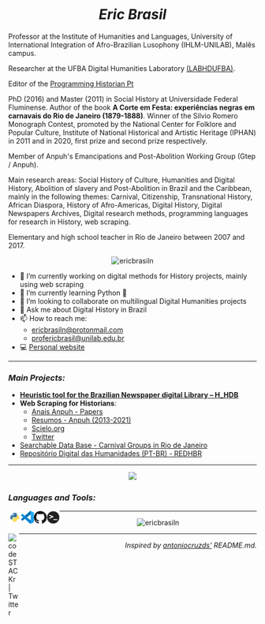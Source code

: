 # <h1 align="center"> *Eric Brasil*</h1>

Professor at the Institute of Humanities and Languages, University of International Integration of Afro-Brazilian Lusophony (IHLM-UNILAB), Malês campus. 

Researcher at the UFBA Digital Humanities Laboratory [(LABHDUFBA)](http://www.labhd.ufba.br).

Editor of the [Programming Historian Pt](https://programminghistorian.org/pt/)

PhD (2016) and Master (2011) in Social History at Universidade Federal Fluminense. Author of the book **A Corte em Festa: experiências negras em carnavais do Rio de Janeiro (1879-1888)**. Winner of the Silvio Romero Monograph Contest, promoted by the National Center for Folklore and Popular Culture, Institute of National Historical and Artistic Heritage (IPHAN) in 2011 and in 2020, first prize and second prize respectively.

Member of Anpuh's Emancipations and Post-Abolition Working Group (Gtep / Anpuh).

Main research areas: Social History of Culture, Humanities and Digital History, Abolition of slavery and Post-Abolition in Brazil and the Caribbean, mainly in the following themes: Carnival, Citizenship, Transnational History, African Diaspora, History of Afro-Americas, Digital History, Digital Newspapers Archives, Digital research methods, programming languages for research in History, web scraping.

Elementary and high school teacher in Rio de Janeiro between 2007 and 2017.

<p align="center"> <img src="https://komarev.com/ghpvc/?username=ericbrasiln" alt="ericbrasiln" /> </p>

- 🔭 I’m currently working on digital methods for History projects, mainly using web scraping 
- 👾 I’m currently learning Python 🐍
- 👯 I’m looking to collaborate on multilingual Digital Humanities projects
- 💬 Ask me about Digital History in Brazil
- 📫 How to reach me:
  - ericbrasiln@protonmail.com
  - profericbrasil@unilab.edu.br
- 💻 [Personal website](https://ericbrasiln.github.io/)
  
---

### <p align="left">*Main Projects:*</p>
 - [**Heuristic tool for the Brazilian Newspaper digital Library – H_HDB**](https://github.com/ericbrasiln/H_HDB)
 - **Web Scraping for Historians**:
    - [Anais Anpuh - Papers](https://github.com/ericbrasiln/Anais-Anpuh)
    - [Resumos - Anpuh (2013-2021)](https://github.com/ericbrasiln/resumos-anpuh-cli)
    - [Scielo.org](https://github.com/ericbrasiln/ferramentas_scielo)
    - [Twitter](https://github.com/ericbrasiln/twitterscraper-LABHD)
 - [Searchable Data Base - Carnival Groups in Rio de Janeiro](https://ericbrasiln.github.io/Sociedades-Carnavalescas-RJ/)
 - [Repositório Digital das Humanidades (PT-BR) - REDHBR](https://labhdufba.github.io/redhbr/)

---

<p align="center">
  <img src="https://github-readme-stats.vercel.app/api/top-langs/?username=ericbrasiln&theme=gotham" />
</p>

### *Languages and Tools:*
<img align="left" alt="Python" width="26px" src="https://raw.githubusercontent.com/github/explore/80688e429a7d4ef2fca1e82350fe8e3517d3494d/topics/python/python.png" />
<img align="left" alt="Visual Studio Code" width="26px" src="https://raw.githubusercontent.com/github/explore/80688e429a7d4ef2fca1e82350fe8e3517d3494d/topics/visual-studio-code/visual-studio-code.png" />
<img align="left" alt="GitHub" width="26px" src="https://raw.githubusercontent.com/github/explore/78df643247d429f6cc873026c0622819ad797942/topics/github/github.png" />
<img align="left" alt="Terminal" width="26px" src="https://raw.githubusercontent.com/github/explore/80688e429a7d4ef2fca1e82350fe8e3517d3494d/topics/terminal/terminal.png" />

---

<p align="center">
<img src="https://github-readme-stats.vercel.app/api?username=ericbrasiln&show_icons=true&theme=gotham" alt="ericbrasiln"/>
</p>

[<img align="left" alt="codeSTACKr | Twitter" width="22px" src="https://cdn.jsdelivr.net/npm/simple-icons@v3/icons/twitter.svg" />][twitter]

[twitter]: https://twitter.com/ericbrasiln

---

*<p align="right">Inspired by [antoniocruzds'](https://github.com/antoniocruzds) README.md.</p>*
